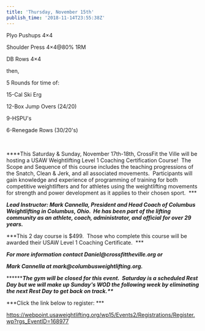 ```yaml
---
title: 'Thursday, November 15th'
publish_time: '2018-11-14T23:55:38Z'
---
```


Plyo Pushups 4×4

Shoulder Press 4×4\@80% 1RM

DB Rows 4×4

then,

5 Rounds for time of:

15-Cal Ski Erg

12-Box Jump Overs (24/20)

9-HSPU's

6-Renegade Rows (30/20's)

 

***\*This Saturday & Sunday, November 17th-18th, CrossFit the Ville will
be hosting a USAW Weightlifting Level 1 Coaching Certification Course!
 The Scope and Sequence of this course includes the teaching
progressions of the Snatch, Clean & Jerk, and all associated movements.
 Participants will gain knowledge and experience of programming of
training for both competitive weightlifters and for athletes using the
weightlifting movements for strength and power development as it applies
to their chosen sport.  ***

***Lead Instructor: Mark Cannella, President and Head Coach of Columbus
Weightlifting in Columbus, Ohio.  He has been part of the lifting
community as an athlete, coach, administrator, and official for over 29
years.***

***This 2 day course is \$499.  Those who complete this course will be
awarded their USAW Level 1 Coaching Certificate.  ***

***For more information contact Daniel\@crossfittheville.org or***

***Mark Cannella at mark\@columbusweightlifting.org.***

**\*\******The gym will be closed for this event.  Saturday is a
scheduled Rest Day but we will make up Sunday's WOD the following week
by eliminating the next Rest Day to get back on track.\*\****

***Click the link below to register: ***

<https://webpoint.usaweightlifting.org/wp15/Events2/Registrations/Register.wp?rgs_EventID=168977>
